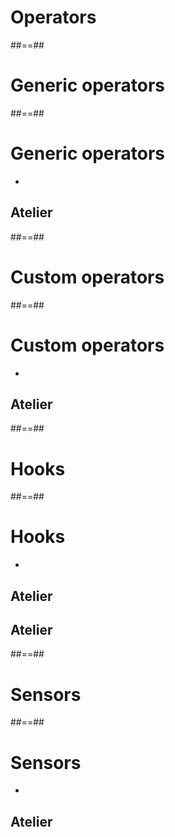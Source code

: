 <!-- .slide: class="transition"-->  
# Operators

##==##
<!-- .slide: class="flew-row" -->
# Generic operators


##==##
<!-- .slide: class="exercice" -->

# Generic operators
<b></b>

- 

## Atelier

##==##
<!-- .slide: class="flew-row" -->
# Custom operators

##==##
<!-- .slide: class="exercice" -->

# Custom operators
<b></b>

-

## Atelier

##==##
<!-- .slide: class="flew-row" -->
# Hooks

##==##
<!-- .slide: class="exercice" -->

# Hooks
<b></b>

-

## Atelier

## Atelier

##==##
<!-- .slide: class="flew-row" -->
# Sensors

##==##
<!-- .slide: class="exercice" -->

# Sensors
<b></b>

-

## Atelier
